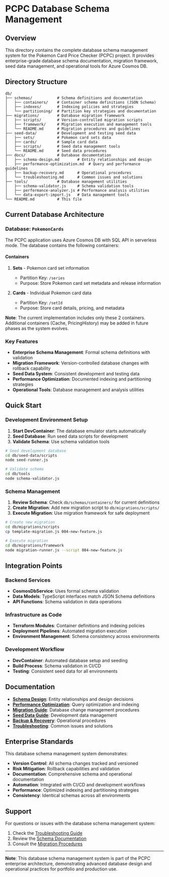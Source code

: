 # PCPC Database Schema Management

## Overview

This directory contains the complete database schema management system for the Pokemon Card Price Checker (PCPC) project. It provides enterprise-grade database schema documentation, migration framework, seed data management, and operational tools for Azure Cosmos DB.

## Directory Structure

```
db/
├── schemas/           # Schema definitions and documentation
│   ├── containers/    # Container schema definitions (JSON Schema)
│   ├── indexes/       # Indexing policies and strategies
│   └── partitioning/  # Partition key strategies and documentation
├── migrations/        # Database migration framework
│   ├── scripts/       # Version-controlled migration scripts
│   ├── framework/     # Migration execution and management tools
│   └── README.md      # Migration procedures and guidelines
├── seed-data/         # Development and testing seed data
│   ├── sets/          # Pokemon card sets data
│   ├── cards/         # Sample card data
│   ├── scripts/       # Seed data management tools
│   └── README.md      # Seed data procedures
├── docs/              # Database documentation
│   ├── schema-design.md        # Entity relationships and design
│   ├── performance-optimization.md  # Query and performance guidelines
│   ├── backup-recovery.md      # Operational procedures
│   └── troubleshooting.md      # Common issues and solutions
├── tools/             # Database management utilities
│   ├── schema-validator.js     # Schema validation tools
│   ├── performance-analyzer.js # Performance analysis utilities
│   └── data-export-import.js   # Data management tools
└── README.md          # This file
```

## Current Database Architecture

### Database: `PokemonCards`

The PCPC application uses Azure Cosmos DB with SQL API in serverless mode. The database contains the following containers:

#### Containers

1. **Sets** - Pokemon card set information

   - Partition Key: `/series`
   - Purpose: Store Pokemon card set metadata and release information

2. **Cards** - Individual Pokemon card data
   - Partition Key: `/setId`
   - Purpose: Store card details, pricing, and metadata

**Note**: The current implementation includes only these 2 containers. Additional containers (Cache, PricingHistory) may be added in future phases as the system evolves.

### Key Features

- **Enterprise Schema Management**: Formal schema definitions with validation
- **Migration Framework**: Version-controlled database changes with rollback capability
- **Seed Data System**: Consistent development and testing data
- **Performance Optimization**: Documented indexing and partitioning strategies
- **Operational Tools**: Database management and analysis utilities

## Quick Start

### Development Environment Setup

1. **Start DevContainer**: The database emulator starts automatically
2. **Seed Database**: Run seed data scripts for development
3. **Validate Schema**: Use schema validation tools

```bash
# Seed development database
cd db/seed-data/scripts
node seed-runner.js

# Validate schema
cd db/tools
node schema-validator.js
```

### Schema Management

1. **Review Schema**: Check `db/schemas/containers/` for current definitions
2. **Create Migration**: Add new migration script to `db/migrations/scripts/`
3. **Execute Migration**: Use migration framework for safe deployment

```bash
# Create new migration
cd db/migrations/scripts
cp template-migration.js 004-new-feature.js

# Execute migration
cd db/migrations/framework
node migration-runner.js --script 004-new-feature.js
```

## Integration Points

### Backend Services

- **CosmosDbService**: Uses formal schema validation
- **Data Models**: TypeScript interfaces match JSON Schema definitions
- **API Functions**: Schema validation in data operations

### Infrastructure as Code

- **Terraform Modules**: Container definitions and indexing policies
- **Deployment Pipelines**: Automated migration execution
- **Environment Management**: Schema consistency across environments

### Development Workflow

- **DevContainer**: Automated database setup and seeding
- **Build Process**: Schema validation in CI/CD
- **Testing**: Consistent seed data for all environments

## Documentation

- **[Schema Design](docs/schema-design.md)**: Entity relationships and design decisions
- **[Performance Optimization](docs/performance-optimization.md)**: Query optimization and indexing
- **[Migration Guide](migrations/README.md)**: Database change management procedures
- **[Seed Data Guide](seed-data/README.md)**: Development data management
- **[Backup & Recovery](docs/backup-recovery.md)**: Operational procedures
- **[Troubleshooting](docs/troubleshooting.md)**: Common issues and solutions

## Enterprise Standards

This database schema management system demonstrates:

- **Version Control**: All schema changes tracked and versioned
- **Risk Mitigation**: Rollback capabilities and validation
- **Documentation**: Comprehensive schema and operational documentation
- **Automation**: Integrated with CI/CD and development workflows
- **Performance**: Optimized indexing and partitioning strategies
- **Consistency**: Identical schemas across all environments

## Support

For questions or issues with the database schema management system:

1. Check the [Troubleshooting Guide](docs/troubleshooting.md)
2. Review the [Schema Documentation](docs/schema-design.md)
3. Consult the [Migration Procedures](migrations/README.md)

---

**Note**: This database schema management system is part of the PCPC enterprise architecture, demonstrating advanced database design and operational practices for portfolio and production use.
